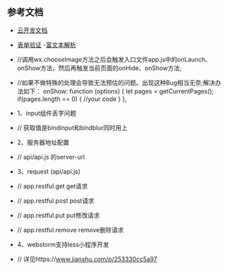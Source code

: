 ## 参考文档
- [云开发文档](https://developers.weixin.qq.com/miniprogram/dev/wxcloud/basis/getting-started.html)
- [表单验证](https://github.com/skyvow/wx-extend/blob/master/docs/components/validate.md)
-[富文本解析](https://github.com/icindy/wxParse)

- //调用wx.chooseImage方法之后会触发入口文件app.js中的onLaunch、onShow方法，然后再触发当前页面的onHide、onShow方法;
- //如果不做特殊的处理会导致无法预估的问题。出现这种Bug相当无奈;解决办法如下：
onShow: function (options) {
    let pages = getCurrentPages();
    if(pages.length == 0) {
        //your code
    }
},
- 1、input组件丢字问题
- // 获取值是bindinput和bindblur同时用上
- 2、服务器地址配置
- // api/api.js 的server-url
- 3、request (api/api.js)
- // app.restful.get get请求
- // app.restful.post post请求
- // app.restful.put put修改请求
- // app.restful.remove remove删除请求
- 4、webstorm支持less小程序开发
- // 详见https://www.jianshu.com/p/253330cc5a97
